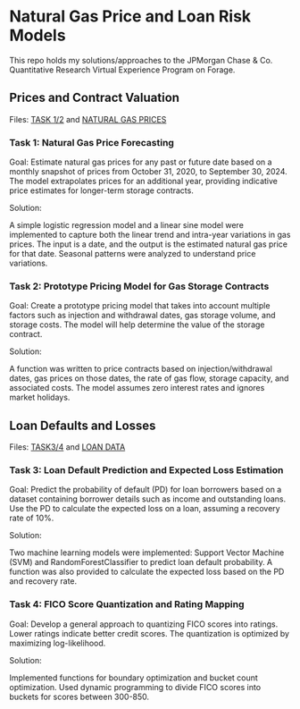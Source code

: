 # Natural Gas Price and Loan Risk Models
This repo holds my solutions/approaches to the JPMorgan Chase & Co. Quantitative Research Virtual Experience Program on Forage.

## Prices and Contract Valuation
Files: [TASK 1/2]() and [NATURAL GAS PRICES](JPMorgan_Quant_JobSimulation/Nat_Gas)
### Task 1: Natural Gas Price Forecasting
Goal:
Estimate natural gas prices for any past or future date based on a monthly snapshot of prices from October 31, 2020, to September 30, 2024. The model extrapolates prices for an additional year, providing indicative price estimates for longer-term storage contracts.

Solution:

A simple logistic regression model and a linear sine model were implemented to capture both the linear trend and intra-year variations in gas prices.
The input is a date, and the output is the estimated natural gas price for that date.
Seasonal patterns were analyzed to understand price variations.

### Task 2: Prototype Pricing Model for Gas Storage Contracts
Goal:
Create a prototype pricing model that takes into account multiple factors such as injection and withdrawal dates, gas storage volume, and storage costs. The model will help determine the value of the storage contract.

Solution:

A function was written to price contracts based on injection/withdrawal dates, gas prices on those dates, the rate of gas flow, storage capacity, and associated costs.
The model assumes zero interest rates and ignores market holidays.

## Loan Defaults and Losses
Files: [TASK3/4](swaym-08/JPMorgan_Quant_JobSimulation/jpmorgan_task3nd4.py) and [LOAN DATA](swaym-08/JPMorgan_Quant_JobSimulation/Task_3_and_4_Loan_Data.csv)

### Task 3: Loan Default Prediction and Expected Loss Estimation
Goal:
Predict the probability of default (PD) for loan borrowers based on a dataset containing borrower details such as income and outstanding loans. Use the PD to calculate the expected loss on a loan, assuming a recovery rate of 10%.

Solution:

Two machine learning models were implemented: Support Vector Machine (SVM) and RandomForestClassifier to predict loan default probability.
A function was also provided to calculate the expected loss based on the PD and recovery rate.

### Task 4: FICO Score Quantization and Rating Mapping
Goal:
Develop a general approach to quantizing FICO scores into ratings. Lower ratings indicate better credit scores. The quantization is optimized by maximizing log-likelihood.

Solution:

Implemented functions for boundary optimization and bucket count optimization.
Used dynamic programming to divide FICO scores into buckets for scores between 300-850.

